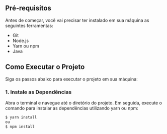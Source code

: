 ## Pré-requisitos
Antes de começar, você vai precisar ter instalado em sua máquina as seguintes ferramentas:
- Git
- Node.js
- Yarn ou npm
- Java

## Como Executar o Projeto
Siga os passos abaixo para executar o projeto em sua máquina:

### 1. Instale as Dependências
Abra o terminal e navegue até o diretório do projeto. Em seguida, execute o comando para instalar as dependências utilizando yarn ou npm:

```bash
$ yarn install
ou
$ npm install
